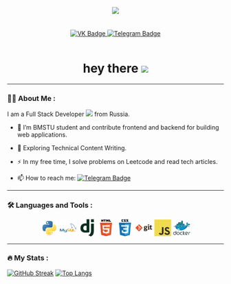 <div id="header" align="center">
  <img src="https://media.giphy.com/media/EauwThrXwq0EWngOcT/giphy.gif" width="100"/>
</div>
<br><br>
<div id="badges" align="center">
  <a href="https://vk.com/damirbarashev">
    <img src="https://img.shields.io/badge/VK-blue?style=for-the-badge&logo=vk&logoColor=white" alt="VK Badge"/>
  </a>
  <a href="https://t.me/damirbarashev">
    <img src="https://img.shields.io/badge/Telegram-blue?style=for-the-badge&logo=telegram&logoColor=white" alt="Telegram Badge"/>
  </a>
</div>
<div align="center">
    <img src="https://komarev.com/ghpvc/?username=barashevdamir&style=flat-square&color=blue" alt=""/>
</div>
<h1 align="center">
  hey there
  <img src="https://media.giphy.com/media/hvRJCLFzcasrR4ia7z/giphy.gif" width="30px"/>
</h1>

---

### :man_technologist: About Me :
I am a Full Stack Developer <img src="https://media.giphy.com/media/WUlplcMpOCEmTGBtBW/giphy.gif" width="30"> from Russia.
- :telescope: I’m BMSTU student and contribute frontend and backend for building web applications.

- :seedling: Exploring Technical Content Writing.

- :zap: In my free time, I solve problems on Leetcode and read tech articles.

- :mailbox: How to reach me: [![Telegram Badge](https://img.shields.io/badge/-damirbarashev-blue?style=flat&logo=Telegram&logoColor=white)](https://t.me/damirbarashev)

---

### :hammer_and_wrench: Languages and Tools :
<p align="center">
  <img src="https://github.com/devicons/devicon/blob/master/icons/python/python-original.svg" alt="Python" title="Python" width="40" height="40"/>
  <img src="https://github.com/devicons/devicon/blob/master/icons/mysql/mysql-original-wordmark.svg" alt="SQL" title="SQL" width="40" height="40"/>
  <img src="https://github.com/devicons/devicon/blob/master/icons/django/django-plain.svg" alt="Django" title="Django" width="40" height="40"/>
  <img src="https://github.com/devicons/devicon/blob/master/icons/html5/html5-original-wordmark.svg" alt="HTML" title="HTML" width="40" height="40"/>
  <img src="https://github.com/devicons/devicon/blob/master/icons/css3/css3-original-wordmark.svg" alt="CSS" title="CSS" width="40" height="40"/>
  <img src="https://github.com/devicons/devicon/blob/master/icons/git/git-original-wordmark.svg" alt="Git" title="Git" width="40" height="40"/>
  <img src="https://github.com/devicons/devicon/blob/master/icons/javascript/javascript-original.svg" alt="JavaScript" title="JavaScript" width="40" height="40"/>
  <img src="https://github.com/devicons/devicon/blob/master/icons/docker/docker-original-wordmark.svg" alt="Docker" title="Docker" width="40" height="40"/>
</p>

---

### :fire: My Stats :

[![GitHub Streak](http://github-readme-streak-stats.herokuapp.com?user=barashevdamir&theme=dark&background=000000)](https://git.io/streak-stats)
[![Top Langs](https://github-readme-stats.vercel.app/api/top-langs/?username=barashevdamir&layout=compact&theme=vision-friendly-dark)](https://github.com/anuraghazra/github-readme-stats)
